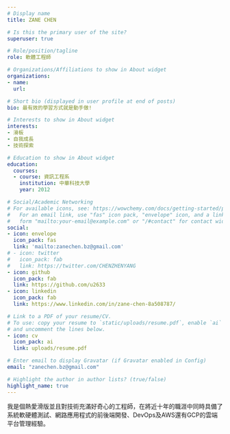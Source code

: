 ```yaml
---
# Display name
title: ZANE CHEN

# Is this the primary user of the site?
superuser: true

# Role/position/tagline
role: 軟體工程師

# Organizations/Affiliations to show in About widget
organizations:
- name:
  url:

# Short bio (displayed in user profile at end of posts)
bio: 最有效的學習方式就是動手做!

# Interests to show in About widget
interests:
- 滑板
- 自我成長
- 技術探索

# Education to show in About widget
education:
  courses:
  - course: 資訊工程系
    institution: 中華科技大學
    year: 2012

# Social/Academic Networking
# For available icons, see: https://wowchemy.com/docs/getting-started/page-builder/#icons
#   For an email link, use "fas" icon pack, "envelope" icon, and a link in the
#   form "mailto:your-email@example.com" or "/#contact" for contact widget.
social:
- icon: envelope
  icon_pack: fas
  link: 'mailto:zanechen.bz@gmail.com'
# - icon: twitter
#   icon_pack: fab
#   link: https://twitter.com/CHENZHENYANG
- icon: github
  icon_pack: fab
  link: https://github.com/u2633
- icon: linkedin
  icon_pack: fab
  link: https://www.linkedin.com/in/zane-chen-8a508787/

# Link to a PDF of your resume/CV.
# To use: copy your resume to `static/uploads/resume.pdf`, enable `ai` icons in `params.toml`,
# and uncomment the lines below.
- icon: cv
  icon_pack: ai
  link: uploads/resume.pdf

# Enter email to display Gravatar (if Gravatar enabled in Config)
email: "zanechen.bz@gmail.com"

# Highlight the author in author lists? (true/false)
highlight_name: true
---
```

我是個熱愛滑版並且對技術充滿好奇心的工程師，在將近十年的職涯中同時具備了系統軟硬體測試、網路應用程式的前後端開發、DevOps及AWS還有GCP的雲端平台管理經驗。
